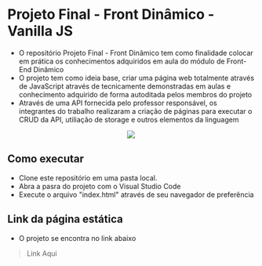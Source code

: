 # Projeto Final - Front Dinâmico - Vanilla JS</br>

* O repositório Projeto Final - Front Dinâmico tem como finalidade colocar em prática os conhecimentos adquiridos em aula do módulo de Front-End Dinâmico<br/>
* O projeto tem como ideia base, criar uma página web totalmente através de JavaScript através de tecnicamente demonstradas em aulas e conhecimento adquirido de forma autoditada pelos membros do projeto</br>
* Através de uma API fornecida pelo professor responsável, os integrantes do trabalho realizaram a criação de páginas para executar o CRUD da API, utiliação de storage e outros elementos da linguagem</br>

<p align="center">
  <img src="#"/>
</p>

## Como executar
- Clone este repositório em uma pasta local.
- Abra a pasra do projeto com o Visual Studio Code
- Execute o arquivo "index.html" através de seu navegador de preferência

## Link da página estática
- O projeto se encontra no link abaixo</br>
>Link Aqui
